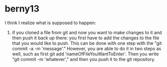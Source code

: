 # berny13
I think I realize what is supposed to happen:
1) if you cloned a file from git and now you want to make changes to it and then push it back up there: 
you first have to add the changes to the file that you would like to push. This can be done with one step with the "git commit -a -m 'message'." 
However, you are able to do it in two steps as well, such as first git add 'nameOfFileYouWantToEnter'. Then you write "git commit -m 'whatever',"
and then you push it to the git repository. 
